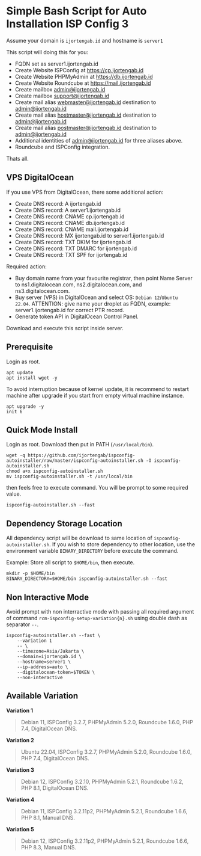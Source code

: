 # Simple Bash Script for Auto Installation ISP Config 3

Assume your domain is `ijortengab.id` and hostname is `server1`

This script will doing this for you:

- FQDN set as server1.ijortengab.id
- Create Website ISPConfig at https://cp.ijortengab.id
- Create Website PHPMyAdmin at https://db.ijortengab.id
- Create Website Roundcube at https://mail.ijortengab.id
- Create mailbox admin@ijortengab.id
- Create mailbox support@ijortengab.id
- Create mail alias webmaster@ijortengab.id destination to admin@ijortengab.id
- Create mail alias hostmaster@ijortengab.id destination to admin@ijortengab.id
- Create mail alias postmaster@ijortengab.id destination to admin@ijortengab.id
- Additional identities of admin@ijortengab.id for three aliases above.
- Roundcube and ISPConfig integration.

Thats all.

## VPS DigitalOcean

If you use VPS from DigitalOcean, there some additional action:

- Create DNS record: A ijortengab.id
- Create DNS record: A server1.ijortengab.id
- Create DNS record: CNAME cp.ijortengab.id
- Create DNS record: CNAME db.ijortengab.id
- Create DNS record: CNAME mail.ijortengab.id
- Create DNS record: MX ijortengab.id to server1.ijortengab.id
- Create DNS record: TXT DKIM for ijortengab.id
- Create DNS record: TXT DMARC for ijortengab.id
- Create DNS record: TXT SPF for ijortengab.id

Required action:

- Buy domain name from your favourite registrar, then point Name Server to
  ns1.digitalocean.com, ns2.digitalocean.com, and ns3.digitalocean.com.
- Buy server (VPS) in DigitalOcean and select OS: `Debian 12`/`Ubuntu 22.04`.
  ATTENTION: give name your droplet as FQDN, example: server1.ijortengab.id for
  correct PTR record.
- Generate token API in DigitalOcean Control Panel.

Download and execute this script inside server.

## Prerequisite

Login as root.

```
apt update
apt install wget -y
```

To avoid interruption because of kernel update, it is recommend to restart
machine after upgrade if you start from empty virtual machine instance.

```
apt upgrade -y
init 6
```

## Quick Mode Install

Login as root. Download then put in PATH (`/usr/local/bin`).

```
wget -q https://github.com/ijortengab/ispconfig-autoinstaller/raw/master/ispconfig-autoinstaller.sh -O ispconfig-autoinstaller.sh
chmod a+x ispconfig-autoinstaller.sh
mv ispconfig-autoinstaller.sh -t /usr/local/bin
```

then feels free to execute command. You will be prompt to some required value.

```
ispconfig-autoinstaller.sh --fast
```

## Dependency Storage Location

All dependency script will be download to same location of `ispconfig-autoinstaller.sh`.
If you wish to store dependency to other location, use the environment variable
`BINARY_DIRECTORY` before execute the command.

Example: Store all script to `$HOME/bin`, then execute.

```
mkdir -p $HOME/bin
BINARY_DIRECTORY=$HOME/bin ispconfig-autoinstaller.sh --fast
```

## Non Interactive Mode

Avoid prompt with non interractive mode with passing all required
argument of command `rcm-ispconfig-setup-variation{n}.sh` using double dash as
separator `--`.

```
ispconfig-autoinstaller.sh --fast \
    --variation 1
    -- \
    --timezone=Asia/Jakarta \
    --domain=ijortengab.id \
    --hostname=server1 \
    --ip-address=auto \
    --digitalocean-token=$TOKEN \
    --non-interactive
```

## Available Variation

**Variation 1**

 > Debian 11, ISPConfig 3.2.7, PHPMyAdmin 5.2.0, Roundcube 1.6.0, PHP 7.4,
 > DigitalOcean DNS.

**Variation 2**

 > Ubuntu 22.04, ISPConfig 3.2.7, PHPMyAdmin 5.2.0, Roundcube 1.6.0, PHP 7.4,
 > DigitalOcean DNS.

**Variation 3**

 > Debian 12, ISPConfig 3.2.10, PHPMyAdmin 5.2.1, Roundcube 1.6.2, PHP 8.1,
 > DigitalOcean DNS.

**Variation 4**

 > Debian 11, ISPConfig 3.2.11p2, PHPMyAdmin 5.2.1, Roundcube 1.6.6, PHP 8.1,
 > Manual DNS.

**Variation 5**

 > Debian 12, ISPConfig 3.2.11p2, PHPMyAdmin 5.2.1, Roundcube 1.6.6, PHP 8.3,
 > Manual DNS.
